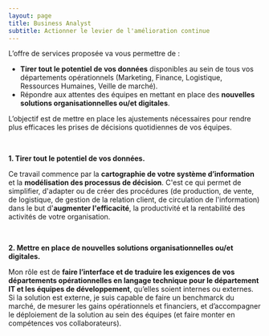 ```yaml
---
layout: page
title: Business Analyst
subtitle: Actionner le levier de l'amélioration continue
---
```


L’offre de services proposée va vous permettre de :

* **Tirer tout le potentiel de vos données** disponibles au sein de tous vos départements opérationnels (Marketing, Finance, Logistique, Ressources Humaines, Veille de marché). 
* Répondre aux attentes des équipes en mettant en place des **nouvelles solutions organisationnelles ou/et digitales**. 

L’objectif est de mettre en place les ajustements nécessaires pour rendre plus efficaces les prises de décisions quotidiennes de vos équipes. 

<br/>

__1. Tirer tout le potentiel de vos données.__ 

Ce travail commence par la **cartographie de votre système d’information** et la **modélisation des processus de décision**. C'est ce qui permet de simplifier, d'adapter ou de créer des procédures (de production, de vente, de logistique, de gestion de la relation client, de circulation de l'information) dans le but d'**augmenter l'efficacité**, la productivité et la rentabilité des activités de votre organisation.  

<br/>

__2. Mettre en place de nouvelles solutions organisationnelles ou/et digitales.__ 

Mon rôle est de **faire l’interface et de traduire les exigences de vos départements opérationnelles en langage technique pour le département IT et les équipes de développement**, qu’elles soient internes ou externes. Si la solution est externe, je suis capable de faire un benchmarck du marché, de mesurer les gains opérationnels et financiers, et d’accompagner le déploiement de la solution au sein des équipes (et faire monter en compétences vos collaborateurs). 
 
